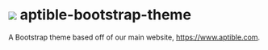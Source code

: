 # ![](public/icon-60px.png) aptible-bootstrap-theme

A Bootstrap theme based off of our main website, https://www.aptible.com.
